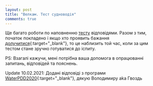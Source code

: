 ```yaml
---
layout: post
title: "Велкам. Тест судноводія"
comments: true
---
```


Ще багато роботи по наповненню [тесту](https://scheepsjongen.github.io/) відповідями.
Разом з тим, початок покладено і якщо хто проявить бажання [долучитися](https://github.com/Scheepsjongen/scheepsjongen.github.io/blob/master/CONTRIBUTING.md#%D0%B2%D0%B5%D0%BB%D0%BA%D0%B0%D0%BC){:target="_blank"},
то це наблизить той час, коли за цим тестом стане зручно готуватися до іспиту.

PS: Взагалі кажучи, мені потрібна ваша допомога в опрацюванні запитань, відповідей та пояснень.

Update 10.02.2021: Додані відповіді з програми [WaterPDD2020](https://drive.google.com/file/d/1Zk2uT_3SkhxsIqf9GjFTbvTOYoS8Yble/view?usp=sharing){:target="_blank"}, дякую Володимиру aka Гвоздь
